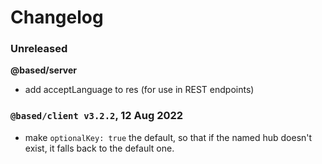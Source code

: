 # Changelog

### Unreleased

<!-- Put unrelease changes here, then when releasing, move them to a new entry with the correct date and list of changes. -->

**@based/server**

- add acceptLanguage to res (for use in REST endpoints)

### `@based/client v3.2.2`, 12 Aug 2022

- make `optionalKey: true` the default, so that if the named hub doesn't exist, it falls back to the default one.
